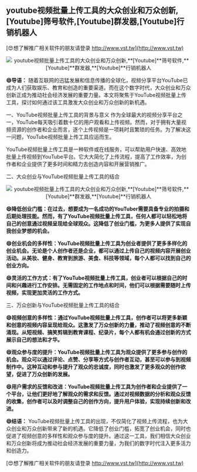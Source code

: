 ## **youtube视频批量上传工具的大众创业和万众创新,**[Youtube]**筛号软件,**[Youtube]**群发器,**[Youtube]**行销机器人**

[😍想了解推广相关软件的朋友请登录 http://www.vst.tw](http://www.vst.tw)

 <center><img src="https://vst.tw/MP4/tuiguang/png/1.png" alt="youtube视频批量上传工具的大众创业和万众创新,**[Youtube]**筛号软件,**[Youtube]**群发器,**[Youtube]**行销机器人"></center>

**😄导语：**
随着互联网的迅猛发展和信息传播的全球化，视频分享平台YouTube已成为人们获取娱乐、教育和创造的重要渠道。而在这个数字时代，大众创业和万众创新正成为推动社会经济发展的重要力量。本文将聚焦于YouTube视频批量上传工具，探讨如何通过该工具激发大众创业和万众创新的新机遇。

一、YouTube视频批量上传工具的背景与意义
作为全球最大的视频分享平台之一，YouTube每天吸引着数十亿的用户观看和上传视频。然而，对于拥有大量视频资源的创作者和企业而言，逐个上传视频是一项耗时且繁琐的任务。为了解决这一问题，YouTube视频批量上传工具应运而生。

YouTube视频批量上传工具是一种软件或在线服务，可以帮助用户快速、高效地批量上传视频到YouTube平台。它大大简化了上传流程，提高了工作效率，为创作者和企业提供了更多时间和精力去创造内容和开展营销推广。

二、大众创业与YouTube视频批量上传工具的结合

 <center><img src="https://vst.tw/MP4/tuiguang/png/3.png" alt="youtube视频批量上传工具的大众创业和万众创新,**[Youtube]**筛号软件,**[Youtube]**群发器,**[Youtube]**行销机器人"></center>

**😄降低创业门槛：在过去，想要成为一名成功的YouTuber需要具备专业的拍摄和后期处理技能。然而，有了YouTube视频批量上传工具，任何人都可以轻松地将自己的创意通过视频呈现给全球观众。这降低了创业门槛，为更多人提供了实现自我创业梦想的机会。**

**😄创业机会的多样性：YouTube视频批量上传工具为创业者提供了更多多样化的创业机会。无论是个人创作者还是企业，都可以通过上传自己的视频内容开展创业活动。从美妆、健身、教育到旅游、美食、科技等领域，每个人都可以找到自己的创业方向。**

**😄灵活的工作方式：有了YouTube视频批量上传工具，创业者可以根据自己的时间和兴趣进行工作安排。无需固定的工作地点和时间，他们可以根据需要随时上传视频，实现更加灵活的工作方式。**

三、万众创新与YouTube视频批量上传工具的结合

**😄视频创意的多样性：通过YouTube视频批量上传工具，创作者可以将更多新颖和创意的视频内容呈现给观众。这激发了万众创新的力量，推动了视频创意的不断涌现。从短视频、搞笑剪辑到教育课程、纪录片，每个人都有机会通过创新的方式展示自己的想法和才华。**

**😄观众参与度的提升：YouTube视频批量上传工具为观众提供了更多参与创作的机会。观众可以通过评论、点赞、分享等方式与创作者互动，甚至可以参与到视频制作中。这种互动和参与提升了观众的忠诚度，同时也激发了更多观众的创作欲望，促进了万众创新的发展。**

**😄用户需求的反馈和改进：YouTube视频批量上传工具为创作者和企业提供了一个平台，让他们更好地了解观众的需求和反馈。通过对视频数据的分析和观众反馈的收集，创作者可以及时调整自己的创作方向，提升用户体验，实现持续创新和改进。**

**😄结语：**
YouTube视频批量上传工具的出现，不仅简化了视频上传流程，也为大众创业和万众创新带来了新的机遇。它降低了创业门槛，拓宽了创业机会，同时也促进了视频创意的多样性和观众参与度的提升。通过这一工具，我们相信大众创业和万众创新将成为推动社会经济发展的重要力量，为我们的数字时代注入更多活力和创造力。

[😍想了解推广相关软件的朋友请登录 http://www.vst.tw](http://www.vst.tw)



